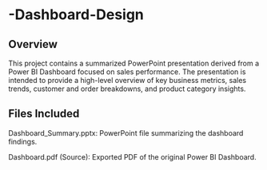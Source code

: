 # -Dashboard-Design
## Overview

This project contains a summarized PowerPoint presentation derived from a Power BI Dashboard focused on sales performance. The presentation is intended to provide a high-level overview of key business metrics, sales trends, customer and order breakdowns, and product category insights.

## Files Included

Dashboard_Summary.pptx: PowerPoint file summarizing the dashboard findings.

Dashboard.pdf (Source): Exported PDF of the original Power BI Dashboard.
